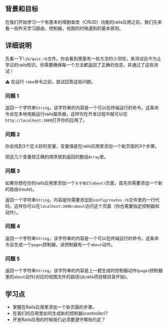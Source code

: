 ## 背景和目标

在我们开始学习一个有基本的增删查改（CRUD）功能的rails应用之前，我们先来看一些昨天学习路由，控制器，视图的时候遇到的基本原则。

## 详细说明

先看一下`lib/quiz.rb`文件。你会看到里面有一些方法的小测验，来测试迄今为止学过的rails知识。你需要确保每一个方法都返回了正确的信息，并通过了这些测试！

⚠️ 在运行 `rake`命令之前，尝试回答这些问题。

### 问题 1

返回一个字符串`String`，该字符串的内容是一个可以在终端运行的命令。这条命令会在本地电脑运行rails服务器，这样你在开发过程中就可以在`http://localhost:3000`打开你的应用了。

### 问题 2

你会找到3个定义好的变量，变量值是在rails应用里添加一个新页面的3个步骤。

把这几个变量按正确的顺序放到返回的数组`Array`里。

### 问题 3

如果你想在你的rails应用里添加一个`关于我们(about)`页面，首先你需要添加一个新的路由(route)。

返回一个字符串`String`，内容是你需要添加到`config/routes.rb`文件里的一行代码，这样你可以在`localhost:3000/about`访问这个页面（你也需要指定控制器和动作）。

### 问题 4

返回一个字符串`String`，该字符串的内容是一个可以在终端运行的命令。这条命令会生成一个`pages`控制器，该控制器有一个`about`动作。

### 问题 5

返回一个字符串`String`，该字符串的内容是上一题生成的控制器动作(`pages`控制器里的`about`动作)对应的视图文件的路径(从rails项目根目录开始)。

## 学习点

- 掌握在Rails应用里添加一个新页面的步骤。
- 在我们的应用里如何生成新的控制器(controller)?
- 开发Rails应用的时候我们必须要遵守哪些约定？
